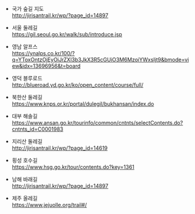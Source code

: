 - 국가 숲길 지도  
http://jirisantrail.kr/wp/?page_id=14897

- 서울 둘레길  
https://gil.seoul.go.kr/walk/sub/introduce.jsp

- 영남 알프스  
https://ynalps.co.kr/100/?q=YToxOntzOjEyOiJrZXl3b3JkX3R5cGUiO3M6MzoiYWxsIjt9&bmode=view&idx=13696956&t=board

- 영덕 블루로드  
http://blueroad.yd.go.kr/ko/open_content/course/full/

- 북한산 둘레길  
https://www.knps.or.kr/portal/dulegil/bukhansan/index.do

- 대부 해솔길  
https://www.ansan.go.kr/tourinfo/common/cntnts/selectContents.do?cntnts_id=C0001983

- 지리산 둘레길  
http://jirisantrail.kr/wp/?page_id=14619

- 횡성 호수길  
https://www.hsg.go.kr/tour/contents.do?key=1361

- 남해 바래길  
http://jirisantrail.kr/wp/?page_id=14897

- 제주 올레길  
https://www.jejuolle.org/trail#/
